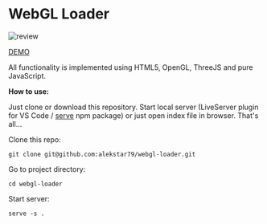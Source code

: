 # WebGL Loader

![review](review.gif "WebGL Loader")

[DEMO](https://alekstar79.github.io/movie-app)

All functionality is implemented using HTML5, OpenGL, ThreeJS and pure JavaScript.

**How to use:**

Just clone or download this repository. Start local server
(LiveServer plugin for VS Code / [serve](https://github.com/vercel/serve) npm package)
or just open index file in browser. That's all...

Clone this repo:
```shell
git clone git@github.com:alekstar79/webgl-loader.git
```
Go to project directory:
```shell
cd webgl-loader
```
Start server:
```shell
serve -s .
```

